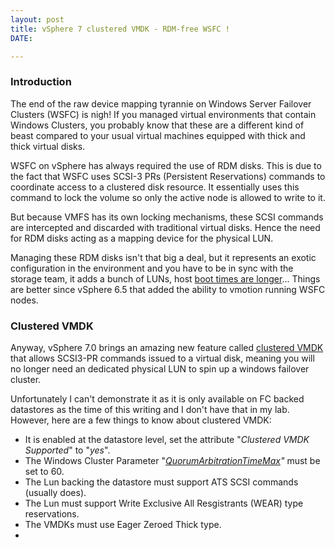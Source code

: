 ```yaml
---
layout: post
title: vSphere 7 clustered VMDK - RDM-free WSFC !
DATE: 

---
```

### Introduction

The end of the raw device mapping tyrannie on Windows Server Failover Clusters (WSFC) is nigh! If you managed virtual environments that contain Windows Clusters, you probably know that these are a different kind of beast compared to your usual virtual machines equipped with thick and thick virtual disks.

WSFC on vSphere has always required the use of RDM disks. This is due to the fact that WSFC uses SCSI-3 PRs (Persistent Reservations) commands to coordinate access to a clustered disk resource. It essentially uses this command to lock the volume so only the active node is allowed to write to it.

But because VMFS has its own locking mechanisms, these SCSI commands are intercepted and discarded with traditional virtual disks. Hence the need for RDM disks acting as a mapping device for the physical LUN.

Managing these RDM disks isn't that big a deal, but it represents an exotic configuration in the environment and you have to be in sync with the storage team, it adds a bunch of LUNs, host [boot times are longer](https://www.vxav.fr/2021-01-25-perennially-reserved-disks-in-the-vsphere-client-ui/)... Things are better since vSphere 6.5 that added the ability to vmotion running WSFC nodes.

### Clustered VMDK

Anyway, vSphere 7.0 brings an amazing new feature called [clustered VMDK](https://docs.vmware.com/en/VMware-vSphere/7.0/com.vmware.vsphere.wsfc.doc/GUID-97B054E2-2EB0-4E10-855B-521A38776F39.html "Clustered VMDK") that allows SCSI3-PR commands issued to a virtual disk, meaning you will no longer need an dedicated physical LUN to spin up a windows failover cluster.

Unfortunately I can't demonstrate it as it is only available on FC backed datastores as the time of this writing and I don't have that in my lab. However, here are a few things to know about clustered VMDK:

* It is enabled at the datastore level, set the attribute "_Clustered VMDK Supported_" to "_yes_".
* The Windows Cluster Parameter "[_QuorumArbitrationTimeMax_](https://docs.microsoft.com/en-us/previous-versions/windows/desktop/mscs/cluster-quorumarbitrationtimemax)_"_ must be set to 60.
* The Lun backing the datastore must support ATS SCSI commands (usually does).
* The Lun must support Write Exclusive All Resgistrants (WEAR) type reservations.
* The VMDKs must use Eager Zeroed Thick type.
* 